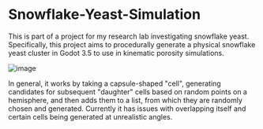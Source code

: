 # Snowflake-Yeast-Simulation

This is part of a project for my research lab investigating snowflake yeast. Specifically, this project aims to procedurally generate a physical snowflake yeast cluster in Godot 3.5 to use in kinematic porosity simulations. 

![image](https://github.com/user-attachments/assets/0e6cd27d-aff5-4334-9af9-d8666f70b2d9)

In general, it works by taking a capsule-shaped "cell", generating candidates for subsequent "daughter" cells based on random points on a hemisphere, and then adds them to a list, from which they are randomly chosen and generated. Currently it has issues with overlapping itself and certain cells being generated at unrealistic angles.
